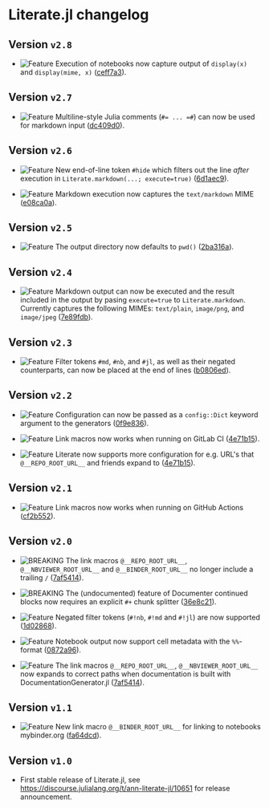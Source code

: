 # Literate.jl changelog

## Version `v2.8`

* ![Feature][badge-feature] Execution of notebooks now capture output of `display(x)`
  and `display(mime, x)` ([ceff7a3][ceff7a3]).

## Version `v2.7`

* ![Feature][badge-feature] Multiline-style Julia comments (`#= ... =#`) can now be
  used for markdown input ([dc409d0][dc409d0]).

## Version `v2.6`

* ![Feature][badge-feature] New end-of-line token `#hide` which filters out the line
  *after* execution in `Literate.markdown(...; execute=true)` ([6d1aec9][6d1aec9]).

* ![Feature][badge-feature] Markdown execution now captures the `text/markdown` MIME
  ([e08ca0a][e08ca0a]).

## Version `v2.5`

* ![Feature][badge-feature] The output directory now defaults to `pwd()` ([2ba316a][2ba316a]).

## Version `v2.4`

* ![Feature][badge-feature] Markdown output can now be executed and the result included
  in the output by pasing `execute=true` to `Literate.markdown`. Currently captures the
  following MIMEs: `text/plain`, `image/png`, and `image/jpeg` ([7e89fdb][7e89fdb]).

## Version `v2.3`

* ![Feature][badge-feature] Filter tokens `#md`, `#nb`, and `#jl`, as well as their negated
  counterparts, can now be placed at the end of lines ([b0806ed][b0806ed]).

## Version `v2.2`

* ![Feature][badge-feature] Configuration can now be passed as a `config::Dict`
  keyword argument to the generators ([0f9e836][0f9e836]).

* ![Feature][badge-feature] Link macros now works when running on GitLab CI
  ([4e71b15][4e71b15]).

* ![Feature][badge-feature] Literate now supports more configuration for
  e.g. URL's that `@__REPO_ROOT_URL__` and friends expand to ([4e71b15][4e71b15]).

## Version `v2.1`

* ![Feature][badge-feature] Link macros now works when running on GitHub Actions
  ([cf2b552][cf2b552]).

## Version `v2.0`

* ![BREAKING][badge-breaking] The link macros `@__REPO_ROOT_URL__`, `@__NBVIEWER_ROOT_URL__`
  and `@__BINDER_ROOT_URL__` no longer include a trailing `/` ([7af5414][7af5414]).

* ![BREAKING][badge-breaking] The (undocumented) feature of Documenter continued blocks now
  requires an explicit `#+` chunk splitter ([36e8c21][36e8c21]).

* ![Feature][badge-feature] Negated filter tokens (`#!nb`, `#!md` and `#!jl`) are now
  supported ([1d02868][1d02868]).

* ![Feature][badge-feature] Notebook output now support cell metadata with the `%%`-format
   ([0872a96][0872a96]).

* ![Feature][badge-feature] The link macros `@__REPO_ROOT_URL__`, `@__NBVIEWER_ROOT_URL__`
  now expands to correct paths when documentation is built with DocumentationGenerator.jl
  ([7af5414][7af5414]).

## Version `v1.1`

* ![Feature][badge-feature] New link macro `@__BINDER_ROOT_URL__` for linking to notebooks
  mybinder.org ([fa64dcd][fa64dcd]).

## Version `v1.0`

* First stable release of Literate.jl, see https://discourse.julialang.org/t/ann-literate-jl/10651
  for release announcement.


[7af5414]: https://github.com/fredrikekre/Literate.jl/commit/7af541461672c3098cc99c471377f0d379839fe8
[36e8c21]: https://github.com/fredrikekre/Literate.jl/commit/36e8c210478a8be83ce0b2ce961ecd5c1abc8b45
[1d02868]: https://github.com/fredrikekre/Literate.jl/commit/1d0286818f4946caf84420736cd64608a776d294
[0872a96]: https://github.com/fredrikekre/Literate.jl/commit/0872a96a88dbf3d7647e6e78612cb9b7ed300428
[fa64dcd]: https://github.com/fredrikekre/Literate.jl/commit/fa64dcd796543b2ea8f7e036f397f42549bd87f5
[cf2b552]: https://github.com/fredrikekre/Literate.jl/commit/cf2b5525507217b6552e9c36f63419eddb5df58f
[0f9e836]: https://github.com/fredrikekre/Literate.jl/commit/0f9e836d68f238becd3e193b22ebdad06e4d7ffa
[4e71b15]: https://github.com/fredrikekre/Literate.jl/commit/4e71b159e5ce392c23e6f18116f96803191354c3
[b0806ed]: https://github.com/fredrikekre/Literate.jl/commit/b0806edb6707d03c73bcb0829e96be336229bbeb
[7e89fdb]: https://github.com/fredrikekre/Literate.jl/commit/7e89fdbffdfc56a08caee47287429b4611f85684
[2ba316a]: https://github.com/fredrikekre/Literate.jl/commit/2ba316ac90713cc6bdeaeaefd357bb3d847373cb
[e08ca0a]: https://github.com/fredrikekre/Literate.jl/commit/e08ca0a19bd5e61dac778ddf4aaf6cef37532e48
[6d1aec9]: https://github.com/fredrikekre/Literate.jl/commit/6d1aec90b13c6ad888be0fdc77583e9c525b5dc1
[dc409d0]: https://github.com/fredrikekre/Literate.jl/commit/dc409d0f43a6282bee4e28e8e12bb6309942e5d5
[ceff7a3]: https://github.com/fredrikekre/Literate.jl/commit/ceff7a36be2a9152d853257bac97be00d915ba8e

[badge-breaking]: https://img.shields.io/badge/BREAKING-red.svg
[badge-deprecation]: https://img.shields.io/badge/deprecation-orange.svg
[badge-feature]: https://img.shields.io/badge/feature-green.svg
[badge-enhancement]: https://img.shields.io/badge/enhancement-blue.svg
[badge-bugfix]: https://img.shields.io/badge/bugfix-purple.svg
[badge-security]: https://img.shields.io/badge/security-black.svg
[badge-experimental]: https://img.shields.io/badge/experimental-lightgrey.svg
[badge-maintenance]: https://img.shields.io/badge/maintenance-gray.svg

<!--
# Badges

![BREAKING][badge-breaking]
![Deprecation][badge-deprecation]
![Feature][badge-feature]
![Enhancement][badge-enhancement]
![Bugfix][badge-bugfix]
![Security][badge-security]
![Experimental][badge-experimental]
![Maintenance][badge-maintenance]
-->
